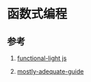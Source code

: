 # 函数式编程

## 参考
1. [functional-light js](https://github.com/getify/Functional-Light-JS/blob/master/manuscript/ch1.md/#chapter-1-why-functional-programming)

2. [mostly-adequate-guide](https://mostly-adequate.gitbooks.io/mostly-adequate-guide/)